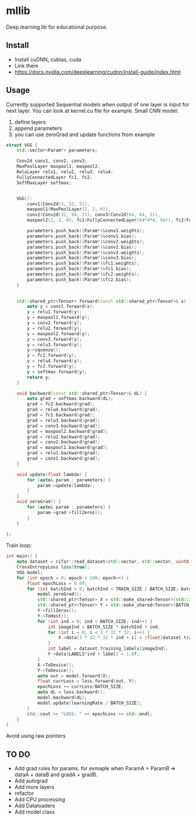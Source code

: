 # mllib


Deep learning lib for educational purpose.

## Install

- Install cuDNN, cublas, cuda
- Link them
- https://docs.nvidia.com/deeplearning/cudnn/install-guide/index.html

## Usage

Currently supported Sequential models when output of one layer is input for next layer. You can look at kernel.cu file for example. Small CNN model: 

1) define layers
2) append parameters
3) you can use zeroGrad and update functions from example

```cpp
struct VGG {
	std::vector<Param*> parameters;

	Conv2d conv1, conv2, conv3;
	MaxPoolLayer maxpool1, maxpool2;
	ReluLayer relu1, relu2, relu3, relu4;
	FullyConnectedLayer fc1, fc2;
	SoftMaxLayer softmax;


	VGG(): 
		conv1(Conv2d(3, 32, 3)), 
		maxpool1(MaxPoolLayer(2, 2, 0)), 
		conv2(Conv2d(32, 64, 3)), conv3(Conv2d(64, 64, 3)),
		maxpool2(2, 2, 0), fc1(FullyConnectedLayer(64*4*4, 64)), fc2(FullyConnectedLayer(64, 10)) {

		parameters.push_back((Param*)&conv1.weights);
		parameters.push_back((Param*)&conv1.bias);
		parameters.push_back((Param*)&conv2.weights);
		parameters.push_back((Param*)&conv2.bias);
		parameters.push_back((Param*)&conv3.weights);
		parameters.push_back((Param*)&conv3.bias);
		parameters.push_back((Param*)&fc1.weights);
		parameters.push_back((Param*)&fc1.bias);
		parameters.push_back((Param*)&fc2.weights);
		parameters.push_back((Param*)&fc2.bias);
	}
	

	std::shared_ptr<Tensor> forward(const std::shared_ptr<Tensor>& x) {
		auto y = conv1.forward(x);
		y = relu1.forward(y);
		y = maxpool1.forward(y);
		y = conv2.forward(y);
		y = relu2.forward(y);
		y = maxpool2.forward(y);
		y = conv3.forward(y);
		y = relu3.forward(y);
		y->squeeze();
		y = fc1.forward(y);
		y = relu4.forward(y);
		y = fc2.forward(y);
		y = softmax.forward(y);
		return y;
	}

	void backward(const std::shared_ptr<Tensor>& dL) {
		auto grad = softmax.backward(dL);
		grad = fc2.backward(grad);
		grad = relu4.backward(grad);
		grad = fc1.backward(grad);
		grad = relu3.backward(grad);
		grad = conv3.backward(grad);
		grad = maxpool2.backward(grad);
		grad = relu2.backward(grad);
		grad = conv2.backward(grad);
		grad = maxpool1.backward(grad);
		grad = relu1.backward(grad);
		grad = conv1.backward(grad);
	}

	void update(float lambda) {
		for (auto& param : parameters) {
			param->update(lambda);
		}
	}
	void zeroGrad() {
		for (auto& param : parameters) {
			param->grad->fillZeros();
		}
	}
	
};

```

Train loop:
```cpp
int main() {
	auto dataset = cifar::read_dataset<std::vector, std::vector, uint8_t, uint8_t>();
	CrossEntropyLoss loss(true);
	VGG model;
	for (int epoch = 0; epoch < 100; epoch++) {
		float epochLoss = 0.0f;
		for (int batchInd = 0; batchInd < TRAIN_SIZE / BATCH_SIZE; batchInd++) {
			model.zeroGrad();
			std::shared_ptr<Tensor> X = std::make_shared<Tensor>(std::initializer_list<int>{BATCH_SIZE, 3, 32, 32});
			std::shared_ptr<Tensor> Y = std::make_shared<Tensor>(BATCH_SIZE, LABELS);
			Y->fillZeros();
			Y->ToHost();
			for (int ind = 0; ind < BATCH_SIZE; ind++) {
				int imageInd = BATCH_SIZE * batchInd + ind;
				for (int i = 0; i < 3 * 32 * 32; i++) {
					X->data[3 * 32 * 32 * ind + i] = (float)dataset.training_images[imageInd][i]/255.0f;
				}
				int label = dataset.training_labels[imageInd];
				Y->data[LABELS*ind + label] = 1.0f;
			}
			X->ToDevice();
			Y->ToDevice();
			auto out = model.forward(X);
			float currLoss = loss.forward(out, Y);
			epochLoss += currLoss/BATCH_SIZE;
			auto dL = loss.backward();
			model.backward(dL);
			model.update(learningRate / BATCH_SIZE);
		}
		std::cout << "LOSS: " << epochLoss << std::endl;
	}
}

```

Avoid using raw pointers

## TO DO
- Add grad rules for params. for exmaple when ParamA + ParamB => dataA + dataB and gradA + gradB.
- Add autograd
- Add more layers
- refactor
- Add CPU processing
- Add Dataloaders
- Add model class

